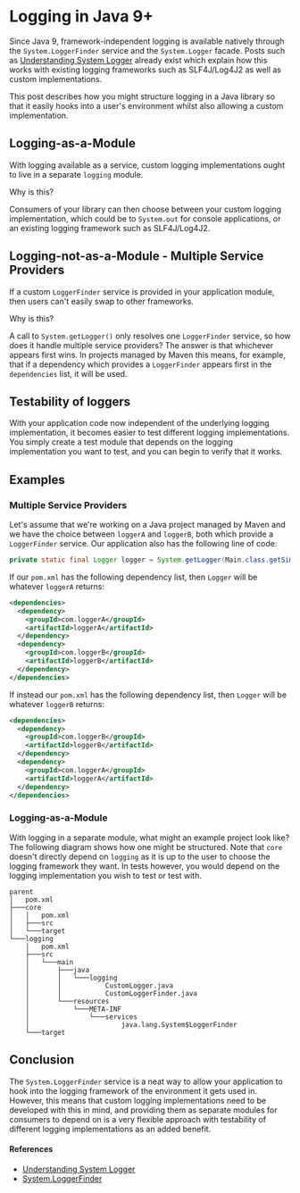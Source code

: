 # Logging in Java 9+

Since Java 9, framework-independent logging is available natively through the `System.LoggerFinder` service
and the `System.Logger` facade. Posts such as [Understanding System Logger](https://dzone.com/articles/system-logger)
already exist which explain how this works with existing logging frameworks such as SLF4J/Log4J2 as well as
custom implementations.

This post describes how you might structure logging in a Java library so that it easily hooks into a user's
environment whilst also allowing a custom implementation.

## Logging-as-a-Module

With logging available as a service, custom logging implementations ought to live in a separate `logging`
module.

Why is this?

Consumers of your library can then choose between your custom logging implementation, which could be to
`System.out` for console applications, or an existing logging framework such as SLF4J/Log4J2.

## Logging-not-as-a-Module - Multiple Service Providers

If a custom `LoggerFinder` service is provided in your application module, then users can't easily swap to
other frameworks.

Why is this?

A call to `System.getLogger()` only resolves one `LoggerFinder` service, so how does it handle multiple service
providers? The answer is that whichever appears first wins. In projects managed by Maven this means, for example,
that if a dependency which provides a `LoggerFinder` appears first in the `dependencies` list, it will be used.

## Testability of loggers

With your application code now independent of the underlying logging implementation, it becomes easier to test
different logging implementations. You simply create a test module that depends on the logging implementation you
want to test, and you can begin to verify that it works.

## Examples

### Multiple Service Providers

Let's assume that we're working on a Java project managed by Maven and we have the choice between `loggerA` and
`loggerB`, both which provide a `LoggerFinder` service. Our application also has the following line of code:

```java
private static final Logger logger = System.getLogger(Main.class.getSimpleName());
```

If our `pom.xml` has the following dependency list, then `Logger` will be whatever `loggerA` returns:

```xml
<dependencies>
  <dependency>
    <groupId>com.loggerA</groupId>
    <artifactId>loggerA</artifactId>
  </dependency>
  <dependency>
    <groupId>com.loggerB</groupId>
    <artifactId>loggerB</artifactId>
  </dependency>
</dependencies>
```

If instead our `pom.xml` has the following dependency list, then `Logger` will be whatever `loggerB` returns:

```xml
<dependencies>
  <dependency>
    <groupId>com.loggerB</groupId>
    <artifactId>loggerB</artifactId>
  </dependency>
  <dependency>
    <groupId>com.loggerA</groupId>
    <artifactId>loggerA</artifactId>
  </dependency>
</dependencies>
```

### Logging-as-a-Module

With logging in a separate module, what might an example project look like?
The following diagram shows how one might be structured. Note that `core` doesn't directly depend on `logging`
as it is up to the user to choose the logging framework they want. In tests however, you would depend on the
logging implementation you wish to test or test with.

```
parent
│   pom.xml
├───core
│   │   pom.xml
│   ├───src
│   └───target
└───logging
    │   pom.xml
    ├───src
    │   └───main
    │       ├───java
    │       │   └───logging
    │       │           CustomLogger.java
    │       │           CustomLoggerFinder.java
    │       └───resources
    │           └───META-INF
    │               └───services
    │                       java.lang.System$LoggerFinder
    └───target
```

## Conclusion

The `System.LoggerFinder` service is a neat way to allow your application to hook into the logging framework
of the environment it gets used in. However, this means that custom logging implementations need to be developed
with this in mind, and providing them as separate modules for consumers to depend on is a very flexible approach
with testability of different logging implementations as an added benefit.

#### References

- [Understanding System Logger](https://dzone.com/articles/system-logger)
- [System.LoggerFinder](https://docs.oracle.com/javase/9/docs/api/java/lang/System.LoggerFinder.html)

